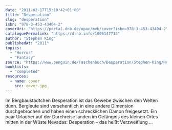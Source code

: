 ```yaml
---
date: "2011-02-17T15:10:42+01:00"
title: "Desperation"
slug: "desperation"
isbn: "978-3-453-43404-2"
coverUri: "https://portal.dnb.de/opac/mvb/cover?isbn=978-3-453-43404-2"
cataloguePermalink: "https://d-nb.info/1006147713"
author: "Stephen King"
publishedAt: "2011"
topics:
  - "Horror"
  - "Fantasy"
source: "https://www.penguin.de/Taschenbuch/Desperation/Stephen-King/Heyne/e229218.rhd"
booklists:
  - "completed"
resources:
  - name: cover
    src: cover.jpg
---
```

Im Bergbaustädtchen Desperation ist das Gewebe zwischen den Welten dünn. 
Bergleute sind versehentlich in eine andere Dimension durchgebrochen und haben 
einen schrecklichen Dämon freigesetzt. Ein paar Urlauber auf der Durchreise 
landen im Gefängnis des kleinen Ortes mitten in der Wüste Nevadas: Desperation 
– das heißt Verzweiflung ...